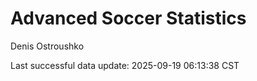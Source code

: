 # Advanced Soccer Statistics
Denis Ostroushko

<!-- gfm -->

Last successful data update: 2025-09-19 06:13:38 CST
